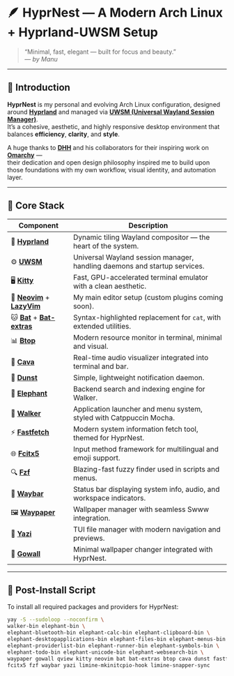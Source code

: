 # 🪶 HyprNest — A Modern Arch Linux + Hyprland-UWSM Setup

> “Minimal, fast, elegant — built for focus and beauty.”  
> — *by Manu*

---

## 🌿 Introduction

**HyprNest** is my personal and evolving Arch Linux configuration, designed around **[Hyprland](https://github.com/hyprwm/Hyprland)** and managed via **[UWSM (Universal Wayland Session Manager)](https://github.com/Vladimir-csp/uwsm)**.  
It’s a cohesive, aesthetic, and highly responsive desktop environment that balances **efficiency**, **clarity**, and **style**.

A huge thanks to **[DHH](https://github.com/dhh)** and his collaborators for their inspiring work on **[Omarchy](https://github.com/basecamp/omarchy)** —  
their dedication and open design philosophy inspired me to build upon those foundations with my own workflow, visual identity, and automation layer.

---

## 🧩 Core Stack

| Component | Description |
|------------|-------------|
| 🧠 [**Hyprland**](https://github.com/hyprwm/Hyprland) | Dynamic tiling Wayland compositor — the heart of the system. |
| ⚙️ [**UWSM**](https://github.com/Vladimir-csp/uwsm) | Universal Wayland session manager, handling daemons and startup services. |
| 🖥️ [**Kitty**](https://github.com/kovidgoyal/kitty) | Fast, GPU-accelerated terminal emulator with a clean aesthetic. |
| 📝 [**Neovim**](https://github.com/neovim/neovim) + [**LazyVim**](https://github.com/LazyVim/LazyVim) | My main editor setup (custom plugins coming soon). |
| 🐱 [**Bat**](https://github.com/sharkdp/bat) + [**Bat-extras**](https://github.com/eth-p/bat-extras) | Syntax-highlighted replacement for `cat`, with extended utilities. |
| 📊 [**Btop**](https://github.com/aristocratos/btop) | Modern resource monitor in terminal, minimal and visual. |
| 🎵 [**Cava**](https://github.com/karlstav/cava) | Real-time audio visualizer integrated into terminal and bar. |
| 🔔 [**Dunst**](https://github.com/dunst-project/dunst) | Simple, lightweight notification daemon. |
| 🐘 [**Elephant**](https://github.com/ErikReider/elephant) | Backend search and indexing engine for Walker. |
| 🚀 [**Walker**](https://github.com/ErikReider/walker) | Application launcher and menu system, styled with Catppuccin Mocha. |
| ⚡ [**Fastfetch**](https://github.com/fastfetch-cli/fastfetch) | Modern system information fetch tool, themed for HyprNest. |
| 🌐 [**Fcitx5**](https://github.com/fcitx/fcitx5) | Input method framework for multilingual and emoji support. |
| 🔍 [**Fzf**](https://github.com/junegunn/fzf) | Blazing-fast fuzzy finder used in scripts and menus. |
| 🧱 [**Waybar**](https://github.com/Alexays/Waybar) | Status bar displaying system info, audio, and workspace indicators. |
| 🖼️ [**Waypaper**](https://github.com/nwg-piotr/waypaper) | Wallpaper manager with seamless Swww integration. |
| 📁 [**Yazi**](https://github.com/sxyazi/yazi) | TUI file manager with modern navigation and previews. |
| 🌄 [**Gowall**](https://github.com/GowallApp/gowall) | Minimal wallpaper changer integrated with HyprNest. |

---

## 🧰 Post-Install Script

To install all required packages and providers for HyprNest:

```bash
yay -S --sudoloop --noconfirm \
walker-bin elephant-bin \
elephant-bluetooth-bin elephant-calc-bin elephant-clipboard-bin \
elephant-desktopapplications-bin elephant-files-bin elephant-menus-bin \
elephant-providerlist-bin elephant-runner-bin elephant-symbols-bin \
elephant-todo-bin elephant-unicode-bin elephant-websearch-bin \
waypaper gowall qview kitty neovim bat bat-extras btop cava dunst fastfetch \
fcitx5 fzf waybar yazi limine-mkinitcpio-hook limine-snapper-sync

